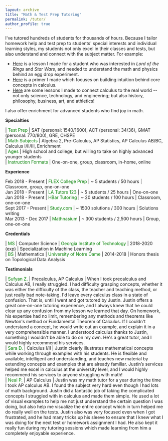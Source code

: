 ```yaml
---
layout: archive
title: "Math & Test Prep Tutoring"
permalink: /tutor/
author_profile: true
---
```


I've tutored hundreds of students for thousands of hours. Because I tailor homework help and test prep to students' special interests and individual learning styles, my students not only excel in their classes and tests, but also understand and connect with the subject matter. For example:
<ul><li><font color="blue"><a href="https://jpskycak.github.io/files/jpskycak-ian.pdf">Here</a></font> is a lesson I made for a student who was interested in <i>Lord of the Rings</i> and <i>Star Wars</i>, and needed to understand the math and physics behind an egg drop experiment.</li>  
<li><font color="blue"><a href="https://jpskycak.github.io/files/jpskycak-calc_primer.pdf">Here</a></font> is a primer I made which focuses on building intuition behind core concepts in calculus.</li>  
<li><font color="blue"><a href="https://jpskycak.github.io/files/jpskycak-calc_connections.pdf">Here</a></font> are some lessons I made to connect calculus to the real world -- not only science, technology, and engineering; but also history, philosophy, business, art, and athletics!</li></ul>

I also offer enrichment for advanced students who find joy in math.

<b>Specialties</b>

 | <font color="green">Test Prep</font> | SAT (personal: 1540/1600), ACT (personal: 34/36), GMAT (personal: 770/800), GRE, CHSPE  
 | <font color="green">Math Subjects</font> | Algebra 2, Pre-Calculus, AP Statistics, AP Calculus AB/BC, Calculus I/II/III, Enrichment  
 | <font color="green">Ages</font> | High school and college, but willing to take on highly advanced younger students  
 | <font color="green">Instruction Formats</font> | One-on-one, group, classroom, in-home, online

<b>Experience</b>

Feb 2018 - Present | <font color="green">FLEX College Prep</font> | ~ 5 students / 50 hours | Classroom, group, one-on-one  
Jan 2018 - Present | <font color="green">LA Tutors 123</font> | ~ 5 students / 25 hours | One-on-one  
Jan 2018 - Present | <font color="green">HBar Tutoring</font> | ~ 20 students / 100 hours | Classroom, one-on-one  
Sept 2017 - Present | <font color="green">Study.com</font> | ~ 1500 solutions / 300 hours | Solutions writing    
Mar 2013 - Dec 2017 | <font color="green">Mathnasium</font> | ~ 300 students / 2,500 hours | Group, one-on-one  

<b>Credentials</b>

 | <font color="green">MS</font> | Computer Science | <font color="green">Georgia Institute of Technology</font> | 2018-2020 (exp) | Specialization in Machine Learning  
 | <font color="green">BS</font> | Mathematics | <font color="green">University of Notre Dame</font> | 2014-2018 | Honors thesis on Topological Data Analysis  

<b>Testimonials</b>

 | <font color="green">Sufyan Z.</font> | Precalculus, AP Calculus | When I took precalculus and Calculus AB, I really struggled. I had difficulty grasping concepts, whether it was either the difficulty of the class, the teacher and teaching method, or just really bad note-taking. I'd leave every calculus class in a state of confusion. That is, until I went and got tutored by Justin. Justin offers a great one-on-one tutoring experience, and I always knew that he could clear up any confusion from my lesson we learned that day. On homework, his expertise had no limit, remembering any methods and theorems like Newton's method or Fundamental Theorem of Calculus. If I couldn't understand a concept, he would write out an example, and explain it in a very comprehensible manner. I understood calculus thanks to Justin, something I wouldn't be able to do on my own. He's a great tutor, and I would highly recommend his services.  
 | <font color="green">Sara D.</font> | Calculus I/II | Justin clearly illustrates mathematical concepts while working through examples with his students. He is flexible and available, intelligent and understanding, and teaches new material by extending concepts and examples that are already familiar. Justin’s services helped me excel in calculus at the university level, and I would highly recommend his services to anyone struggling with math!   
 | <font color="green">Neal P.</font> | AP Calculus | Justin was my math tutor for a year during the time I took AP calculus AB. I found the subject very hard even though I had lots of math background. Justin did a fantastic job of taking the complicated concepts I struggled with in calculus and made them simple. He used a lot of visual examples to help me not just understand the certain question I was doing, but also help me visualize the entire concept which in turn helped me do really well on the tests. Justin also was very focused even when I got frustrated, and he had many tricks up his sleeve to ensure that I knew what I was doing for the next test or homework assignment I had. He also kept it really fun during my tutoring sessions which made learning from him a completely enjoyable experience.  
